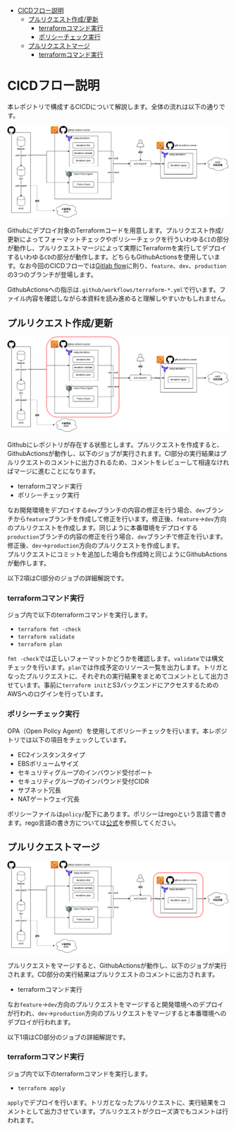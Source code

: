 - [CICDフロー説明](#cicdフロー説明)
  - [プルリクエスト作成/更新](#プルリクエスト作成更新)
    - [terraformコマンド実行](#terraformコマンド実行)
    - [ポリシーチェック実行](#ポリシーチェック実行)
  - [プルリクエストマージ](#プルリクエストマージ)
    - [terraformコマンド実行](#terraformコマンド実行-1)

# CICDフロー説明

本レポジトリで構成するCICDについて解説します。全体の流れは以下の通りです。  

![全体図](./../images/cicd-all.png)

Githubにデプロイ対象のTerraformコードを用意します。プルリクエスト作成/更新によってフォーマットチェックやポリシーチェックを行ういわゆる`CI`の部分が動作し、プルリクエストマージによって実際にTerraformを実行してデプロイするいわゆる`CD`の部分が動作します。どちらもGithubActionsを使用しています。なお今回のCICDフローでは[Gitlab flow]()に則り、`feature`、`dev`、`production`の3つのブランチが登場します。  

GithubActionsへの指示は`.github/workflows/terraform-*.yml`で行います。ファイル内容を確認しながら本資料を読み進めると理解しやすいかもしれません。

## プルリクエスト作成/更新
![CI図](./../images/cicd-ci.png)

Githubにレポジトリが存在する状態とします。プルリクエストを作成すると、GithubActionsが動作し、以下のジョブが実行されます。CI部分の実行結果はプルリクエストのコメントに出力されるため、コメントをレビューして相違なければマージに進むことになります。  
- terraformコマンド実行
- ポリシーチェック実行

なお開発環境をデプロイする`dev`ブランチの内容の修正を行う場合、`dev`ブランチから`feature`ブランチを作成して修正を行います。修正後、`feature`→`dev`方向のプルリクエストを作成します。同じように本番環境をデプロイする`production`ブランチの内容の修正を行う場合、`dev`ブランチで修正を行います。修正後、`dev`→`production`方向のプルリクエストを作成します。  
プルリクエストにコミットを追加した場合も作成時と同じようにGithubActionsが動作します。  

以下2項はCI部分のジョブの詳細解説です。

### terraformコマンド実行
ジョブ内で以下のterraformコマンドを実行します。
- `terraform fmt -check`
- `terraform validate`
- `terraform plan`

`fmt -check`では正しいフォーマットかどうかを確認します。`validate`では構文チェックを行います。`plan`では作成予定のリソース一覧を出力します。トリガとなったプルリクエストに、それぞれの実行結果をまとめてコメントとして出力させています。事前に`terraform init`とS3バックエンドにアクセスするためのAWSへのログインを行っています。  

### ポリシーチェック実行
OPA（Open Policy Agent）を使用してポリシーチェックを行います。本レポジトリでは以下の項目をチェックしています。  
- EC2インスタンスタイプ
- EBSボリュームサイズ
- セキュリティグループのインバウンド受付ポート
- セキュリティグループのインバウンド受付CIDR
- サブネット冗長
- NATゲートウェイ冗長

ポリシーファイルは`policy/`配下にあります。ポリシーはregoという言語で書きます。rego言語の書き方については[公式](https://www.openpolicyagent.org/docs/latest/policy-language/#the-basics)を参照してください。  

## プルリクエストマージ
![CD図](./../images/cicd-cd.png)

プルリクエストをマージすると、GithubActionsが動作し、以下のジョブが実行されます。CD部分の実行結果はプルリクエストのコメントに出力されます。
- terraformコマンド実行

なお`feature`→`dev`方向のプルリクエストをマージすると開発環境へのデプロイが行われ、`dev`→`production`方向のプルリクエストをマージすると本番環境へのデプロイが行われます。

以下1項はCD部分のジョブの詳細解説です。

### terraformコマンド実行
ジョブ内で以下のterraformコマンドを実行します。
- `terraform apply`

`apply`でデプロイを行います。トリガとなったプルリクエストに、実行結果をコメントとして出力させています。プルリクエストがクローズ済でもコメントは行われます。


